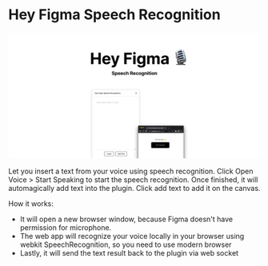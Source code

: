 # Hey Figma Speech Recognition

![promo](promo.png)

Let you insert a text from your voice using speech recognition. Click Open Voice > Start Speaking to start the speech recognition. Once finished, it will automagically add text into the plugin. Click add text to add it on the canvas.

How it works:

- It will open a new browser window, because Figma doesn't have permission for microphone.
- The web app will recognize your voice locally in your browser using webkit SpeechRecognition, so you need to use modern browser
- Lastly, it will send the text result back to the plugin via web socket
